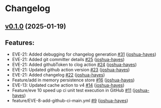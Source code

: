 # Changelog

## [v0.1.0](https://github.com/joshua-hayes/Eventum/tree/v0.1.0) (2025-01-19)

## Features:

- EVE-21: Added debugging for changelog generation [\#31](https://github.com/joshua-hayes/Eventum/pull/31) ([joshua-hayes](https://github.com/joshua-hayes))
- EVE-21: Added git committer details [\#25](https://github.com/joshua-hayes/Eventum/pull/25) ([joshua-hayes](https://github.com/joshua-hayes))
- EVE-21: Added githubToken to clog action [\#24](https://github.com/joshua-hayes/Eventum/pull/24) ([joshua-hayes](https://github.com/joshua-hayes))
- EVE-21: Updated github action version [\#23](https://github.com/joshua-hayes/Eventum/pull/23) ([joshua-hayes](https://github.com/joshua-hayes))
- EVE-21: Added changelog [\#22](https://github.com/joshua-hayes/Eventum/pull/22) ([joshua-hayes](https://github.com/joshua-hayes))
- Feature/add in memory persistence store [\#16](https://github.com/joshua-hayes/Eventum/pull/16) ([joshua-hayes](https://github.com/joshua-hayes))
- EVE-13: Updated cache action to v4 [\#14](https://github.com/joshua-hayes/Eventum/pull/14) ([joshua-hayes](https://github.com/joshua-hayes))
- Feature/eve 10 speed up ci unit test execution in GitHub [\#11](https://github.com/joshua-hayes/Eventum/pull/11) ([joshua-hayes](https://github.com/joshua-hayes))
- feature/EVE-8-add-github-ci-main.yml [\#9](https://github.com/joshua-hayes/Eventum/pull/9) ([joshua-hayes](https://github.com/joshua-hayes))



